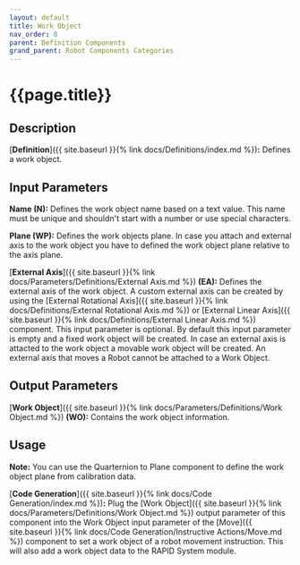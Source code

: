 ```yaml
---
layout: default
title: Work Object
nav_order: 8
parent: Definition Components
grand_parent: Robot Components Categories
---
```


# **{{page.title}}**

## **Description**

[**Definition**]({{ site.baseurl }}{% link docs/Definitions/index.md %})**:** 
Defines a work object. 

## **Input Parameters**

**Name (N):** Defines the work object name based on a text value. This name must be unique and shouldn't start with a number or use special characters.

**Plane (WP):** Defines the work objects plane. In case you attach and external axis to the work object you have to defined the work object plane relative to the axis plane. 

[**External Axis**]({{ site.baseurl }}{% link docs/Parameters/Definitions/External Axis.md %}) **(EA):** Defines the external axis of the work object. A custom external axis can be created by using the [External Rotational Axis]({{ site.baseurl }}{% link docs/Definitions/External Rotational Axis.md %}) or [External Linear Axis]({{ site.baseurl }}{% link docs/Definitions/External Linear Axis.md %}) component. This input parameter is optional. By default this input parameter is empty and a fixed work object will be created. In case an external axis is attacted to the work object a movable work object will be created. An external axis that moves a Robot cannot be attached to a Work Object. 

## **Output Parameters**

[**Work Object**]({{ site.baseurl }}{% link docs/Parameters/Definitions/Work Object.md %}) **(WO):** Contains the work object information.

## **Usage**

**Note:** You can use the Quarternion to Plane component to define the work object plane from calibration data. 

[**Code Generation**]({{ site.baseurl }}{% link docs/Code Generation/index.md %})**:** Plug the [Work Object]({{ site.baseurl }}{% link docs/Parameters/Definitions/Work Object.md %}) output parameter of this component into the Work Object input parameter of the [Move]({{ site.baseurl }}{% link docs/Code Generation/Instructive Actions/Move.md %}) component to set a work object of a robot movement instruction. This will also add a work object data to the RAPID System module.
